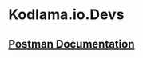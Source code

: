 # Kodlama.io.Devs

<h2>
<a href="https://documenter.getpostman.com/view/17832908/VUxSrQjV">Postman Documentation</a>
</h2>

